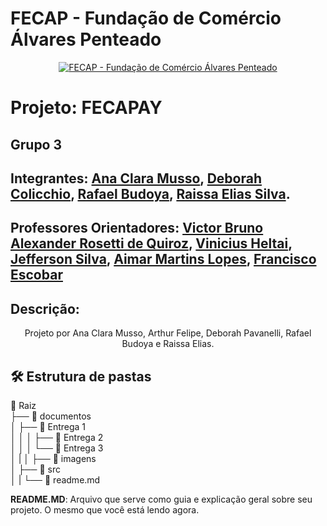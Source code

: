 # FECAP - Fundação de Comércio Álvares Penteado

<p align="center">
<a href= "https://www.fecap.br/"><img src="https://encrypted-tbn0.gstatic.com/images?q=tbn:ANd9GcRhZPrRa89Kma0ZZogxm0pi-tCn_TLKeHGVxywp-LXAFGR3B1DPouAJYHgKZGV0XTEf4AE&usqp=CAU" alt="FECAP - Fundação de Comércio Álvares Penteado" border="0"></a>
</p>

# Projeto: FECAPAY
## Grupo 3
## Integrantes: <a href="https://br.linkedin.com/in/ana-clara-torres-musso-?trk=public_post_follow-view-profile">Ana Clara Musso</a>, <a href="https://br.linkedin.com/in/deborah-colicchio?trk=people-guest_people_search-card">Deborah Colicchio</a>, <a href="https://br.linkedin.com/in/rafael-budoya-desenvolvedor">Rafael Budoya</a>, <a href="https://www.linkedin.com/in/raissa-elias-873178232/">Raissa Elias Silva</a>. 

## Professores Orientadores: <a href="https://www.linkedin.com/in/victorbarq/">Victor Bruno Alexander Rosetti de Quiroz</a>, <a href="https://br.linkedin.com/in/vheltai">Vinicius Heltai</a>, <a href="https://www.linkedin.com/in/jefferson-o-silva/">Jefferson Silva</a>, <a href="https://www.linkedin.com/in/aimarlopes/">Aimar Martins Lopes</a>, <a href="https://www.linkedin.com/in/francisco-escobar/">Francisco Escobar</a>

## Descrição:

<p align="center">

<p align="center">
  Projeto por Ana Clara Musso, Arthur Felipe, Deborah Pavanelli, Rafael Budoya e Raissa Elias.


## 🛠 Estrutura de pastas

📁 Raiz <br>
├── 📁 documentos <br>
│ ├── 📁 Entrega 1<br>
│ │
│ ├── 📁 Entrega 2<br>
│ │
│ └── 📁 Entrega 3<br>
│ |
│ ├── 📁 imagens<br>
│ ├── 📁 src<br>
│ |
└── 📄 readme.md<br>

<b>README.MD</b>: Arquivo que serve como guia e explicação geral sobre seu projeto. O mesmo que você está lendo agora.



